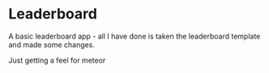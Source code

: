 # Leaderboard
A basic leaderboard app - all I have done is taken the leaderboard template and made some changes. 

Just getting a feel for meteor 
